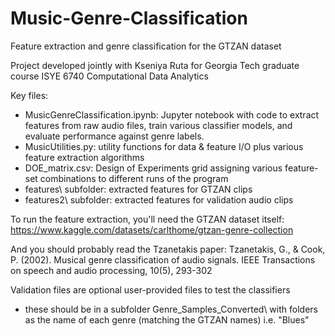 # Music-Genre-Classification
 Feature extraction and genre classification for the GTZAN dataset

Project developed jointly with Kseniya Ruta for Georgia Tech graduate course ISYE 6740 Computational Data Analytics

Key files:
- MusicGenreClassification.ipynb: Jupyter notebook with code to extract features from raw audio files,
   train various classifier models, and evaluate performance against genre labels.
- MusicUtilities.py: utility functions for data & feature I/O plus various feature extraction algorithms
- DOE_matrix.csv: Design of Experiments grid assigning various feature-set combinations to different runs of the program
- features\\ subfolder: extracted features for GTZAN clips
- features2\\ subfolder: extracted features for validation audio clips

To run the feature extraction, you'll need the GTZAN dataset itself:
https://www.kaggle.com/datasets/carlthome/gtzan-genre-collection

And you should probably read the Tzanetakis paper:
Tzanetakis, G., & Cook, P. (2002). Musical genre classification of audio signals. IEEE Transactions on speech and audio processing, 10(5), 293-302

Validation files are optional user-provided files to test the classifiers
- these should be in a subfolder Genre_Samples_Converted\\ with folders as the name of each genre (matching the GTZAN names) i.e. "Blues"
